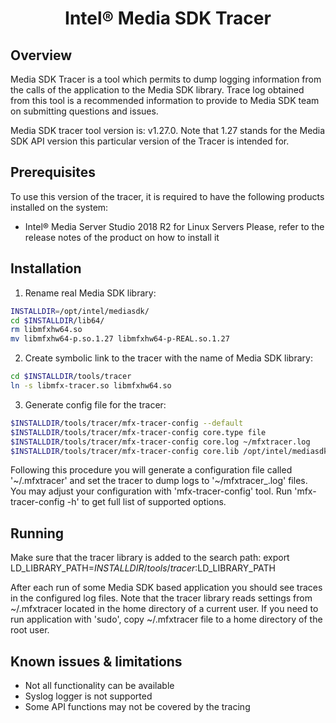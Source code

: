 # <center>Intel® Media SDK Tracer</center>

## Overview

Media SDK Tracer is a tool which permits to dump logging information from the calls
of the application to the Media SDK library. Trace log obtained from this tool is a
recommended information to provide to Media SDK team on submitting questions and
issues.

Media SDK tracer tool version is: v1.27.0. Note that 1.27 stands for the Media SDK API
version this particular version of the Tracer is intended for.


## Prerequisites

To use this version of the tracer, it is required to have the following products installed
on the system:
- Intel® Media Server Studio 2018 R2 for Linux Servers
Please, refer to the release notes of the product on how to install it


## Installation

1. Rename real Media SDK library:
```sh
INSTALLDIR=/opt/intel/mediasdk/
cd $INSTALLDIR/lib64/
rm libmfxhw64.so
mv libmfxhw64-p.so.1.27 libmfxhw64-p-REAL.so.1.27
```
2. Create symbolic link to the tracer with the name of Media SDK library:
```sh
cd $INSTALLDIR/tools/tracer
ln -s libmfx-tracer.so libmfxhw64.so
```
3. Generate config file for the tracer:
```sh
$INSTALLDIR/tools/tracer/mfx-tracer-config --default
$INSTALLDIR/tools/tracer/mfx-tracer-config core.type file
$INSTALLDIR/tools/tracer/mfx-tracer-config core.log ~/mfxtracer.log
$INSTALLDIR/tools/tracer/mfx-tracer-config core.lib /opt/intel/mediasdk/lib64/libmfxhw64-p-REAL.so.1.27
```
Following this procedure you will generate a configuration file called '~/.mfxtracer' and set the tracer to dump
logs to '~/mfxtracer_<PID>.log' files. You may adjust your configuration with 'mfx-tracer-config' tool.
Run 'mfx-tracer-config -h' to get full list of supported options.


## Running

Make sure that the tracer library is added to the search path:
export LD_LIBRARY_PATH=$INSTALLDIR/tools/tracer:$LD_LIBRARY_PATH

After each run of some Media SDK based application you should see traces in the configured log files.
Note that the tracer library reads settings from ~/.mfxtracer located in the home directory of a current user.
If you need to run application with 'sudo', copy ~/.mfxtracer file to a home directory of the root user.


## Known issues & limitations

- Not all functionality can be available
- Syslog logger is not supported
- Some API functions may not be covered by the tracing
